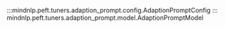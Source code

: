 :::mindnlp.peft.tuners.adaption_prompt.config.AdaptionPromptConfig
::: mindnlp.peft.tuners.adaption_prompt.model.AdaptionPromptModel
